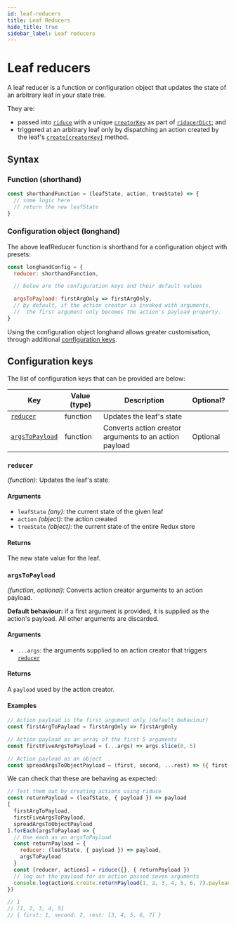 ```yaml
---
id: leaf-reducers
title: Leaf Reducers
hide_title: true
sidebar_label: Leaf reducers
---
```


# Leaf reducers

A leaf reducer is a function or configuration object that updates the state of an arbitrary leaf in your state tree.

They are:
- passed into [`riduce`](../README.md) with a unique [`creatorKey`](creatorKeys.md) as part of [`riducerDict`](README.md#reducersdict); and
- triggered at an arbitrary leaf only by dispatching an action created by the leaf's [`create[creatorKey]`](create.md#createcreatorkey) method.

## Syntax

### Function (shorthand)
```js
const shorthandFunction = (leafState, action, treeState) => {
  // some logic here
  // return the new leafState
}
```

### Configuration object (longhand)
The above leafReducer function is shorthand for a configuration object with presets:
```js
const longhandConfig = {
  reducer: shorthandFunction,

  // below are the configuration keys and their default values

  argsToPayload: firstArgOnly => firstArgOnly,
  // by default, if the action creator is invoked with arguments,
  //  the first argument only becomes the action's payload property.
}
```

Using the configuration object longhand allows greater customisation, through additional [configuration keys](#configuration-keys).

## Configuration keys

The list of configuration keys that can be provided are below:

| Key | Value (type) | Description | Optional? | 
| --- | --- | --- | --- |
| [`reducer`](#reducer) | function | Updates the leaf's state | |
| [`argsToPayload`](#argstopayload) | function | Converts action creator arguments to an action payload | Optional |

### `reducer`
*(function)*: Updates the leaf's state.

#### Arguments
- `leafState` *(any)*: the current state of the given leaf
- `action` *(object)*: the action created
- `treeState` *(object)*: the current state of the entire Redux store

#### Returns
The new state value for the leaf.

### `argsToPayload`
*(function, optional)*: Converts action creator arguments to an action payload.

**Default behaviour:** if a first argument is provided, it is supplied as the action's payload. All other arguments are discarded.

#### Arguments
- `...args`: the arguments supplied to an action creator that triggers [`reducer`](#reducer)

#### Returns
A `payload` used by the action creator.

#### Examples
```js
// Action payload is the first argument only (default behaviour)
const firstArgToPayload = firstArgOnly => firstArgOnly

// Action payload as an array of the first 5 arguments
const firstFiveArgsToPayload = (...args) => args.slice(0, 5)

// Action payload as an object
const spreadArgsToObjectPayload = (first, second, ...rest) => ({ first, second, rest })
```

We can check that these are behaving as expected:
```js
// Test them out by creating actions using riduce
const returnPayload = (leafState, { payload }) => payload
[
  firstArgToPayload,
  firstFiveArgsToPayload,
  spreadArgsToObjectPayload
].forEach(argsToPayload => {
  // Use each as an argsToPayload
  const returnPayload = {
    reducer: (leafState, { payload }) => payload,
    argsToPayload
  }
  const [reducer, actions] = riduce({}, { returnPayload })
  // log out the payload for an action passed seven arguments
  console.log(actions.create.returnPayload(1, 2, 3, 4, 5, 6, 7).payload)
})

// 1
// [1, 2, 3, 4, 5]
// { first: 1, second: 2, rest: [3, 4, 5, 6, 7] }
```